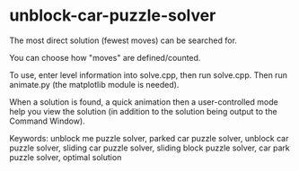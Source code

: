 # unblock-car-puzzle-solver

The most direct solution (fewest moves) can be searched for.

You can choose how "moves" are defined/counted.

To use, enter level information into solve.cpp, then run solve.cpp.
Then run animate.py (the matplotlib module is needed).

When a solution is found, a quick animation then a user-controlled mode help you view the solution (in addition to the solution being output to the Command Window).

Keywords: unblock me puzzle solver, parked car puzzle solver, unblock car puzzle solver, sliding car puzzle solver, sliding block puzzle solver, car park puzzle solver, optimal solution

